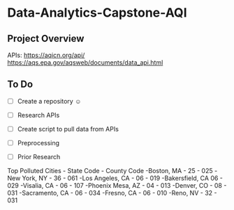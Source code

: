 # Data-Analytics-Capstone-AQI

## Project Overview
APIs: https://aqicn.org/api/ https://aqs.epa.gov/aqsweb/documents/data_api.html

## To Do
- [ ] Create a repository ☺
- [ ] Research APIs
- [ ] Create script to pull data from APIs
- [ ] Preprocessing
- [ ] Prior Research


Top Polluted Cities - State Code - County Code
-Boston, MA - 25 - 025
-New York, NY - 36 - 061
-Los Angeles, CA - 06 - 019
-Bakersfield, CA 06 - 029
-Visalia, CA - 06 - 107
-Phoenix Mesa, AZ - 04 - 013
-Denver, CO - 08 - 031
-Sacramento, CA - 06 - 034
-Fresno, CA - 06 - 010
-Reno, NV - 32 - 031
